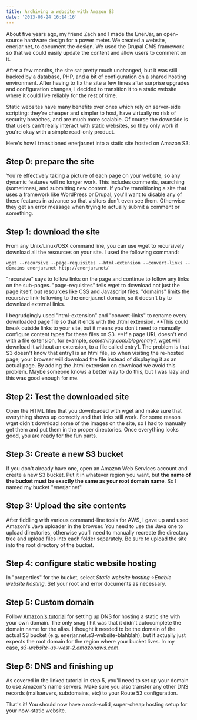 ```yaml
---
title: Archiving a website with Amazon S3
date: '2013-08-24 16:14:16'
---
```



About five years ago, my friend Zach and I made the EnerJar, an open-source hardware design for a power meter. We created a website, enerjar.net, to document the design. We used the Drupal CMS framework so that we could easily update the content and allow users to comment on it.

After a few months, the site sat pretty much unchanged, but it was still backed by a database, PHP, and a bit of configuration on a shared hosting environment. After having to fix the site a few times after surprise upgrades and configuration changes, I decided to transition it to a static website where it could live reliably for the rest of time.

Static websites have many benefits over ones which rely on server-side scripting: they're cheaper and simpler to host, have virtually no risk of security breaches, and are much more scalable. Of course the downside is that users can't really interact with static websites, so they only work if you're okay with a simple read-only product.

Here's how I transitioned enerjar.net into a static site hosted on Amazon S3:


## Step 0: prepare the site

You're effectively taking a picture of each page on your website, so any dynamic features will no longer work. This includes comments, searching (sometimes), and submitting new content. If you're transitioning a site that uses a framework like WordPress or Drupal, you'll want to disable any of these features in advance so that visitors don't even see them. Otherwise they get an error message when trying to actually submit a comment or something.


## Step 1: download the site

From any Unix/Linux/OSX command line, you can use wget to recursively download all the resources on your site. I used the following command:

~~~
wget --recursive --page-requisites --html-extension --convert-links --domains enerjar.net http://enerjar.net/
~~~

"recursive" says to follow links on the page and continue to follow any links on the sub-pages. "page-requisites" tells wget to download not just the page itself, but resources like CSS and Javascript files. "domains" limits the recursive link-following to the enerjar.net domain, so it doesn't try to download external links.

I begrudgingly used "html-extension" and "convert-links" to rename every downloaded page file so that it ends with the .html extension. **This could break outside links to your site, but it means you don't need to manually configure content types for these files on S3. **If a page URL doesn't end with a file extension, for example, *something.com/blog/entry1*, wget will download it without an extension, to a file called entry1. The problem is that S3 doesn't know that entry1 is an html file, so when visiting the re-hosted page, your browser will download the file instead of displaying it as an actual page. By adding the .html extension on download we avoid this problem. Maybe someone knows a better way to do this, but I was lazy and this was good enough for me.


## Step 2: Test the downloaded site

Open the HTML files that you downloaded with wget and make sure that everything shows up correctly and that links still work. For some reason wget didn't download some of the images on the site, so I had to manually get them and put them in the proper directories. Once everything looks good, you are ready for the fun parts.


## Step 3: Create a new S3 bucket

If you don't already have one, open an Amazon Web Services account and create a new S3 bucket. Put it in whatever region you want, but **the name of the bucket must be exactly the same as your root domain name**. So I named my bucket "enerjar.net".


## Step 3: Upload the site contents

After fiddling with various command-line tools for AWS, I gave up and used Amazon's Java uploader in the browser. You need to use the Java one to upload directories, otherwise you'll need to manually recreate the directory tree and upload files into each folder separately. Be sure to upload the site into the root directory of the bucket.


## Step 4: configure static website hosting

In "properties" for the bucket, select *Static website hosting->Enable website hosting*. Set your root and error documents as necessary.


## Step 5: Custom domain

Follow [Amazon's tutorial](http://docs.aws.amazon.com/AmazonS3/latest/dev/website-hosting-custom-domain-walkthrough.html) for setting up DNS for hosting a static site with your own domain. The only snag I hit was that it didn't autocomplete the domain name for the alias. I thought it needed to be the domain of the actual S3 bucket (e.g. enerjar.net.s3-website-blahblah), but it actually just expects the root domain for the region where your bucket lives. In my case, *s3-website-us-west-2.amazonaws.com*.


## Step 6: DNS and finishing up

As covered in the linked tutorial in step 5, you'll need to set up your domain to use Amazon's name servers. Make sure you also transfer any other DNS records (mailservers, subdomains, etc) to your Route 53 configuration.

That's it! You should now have a rock-solid, super-cheap hosting setup for your now-static website.


